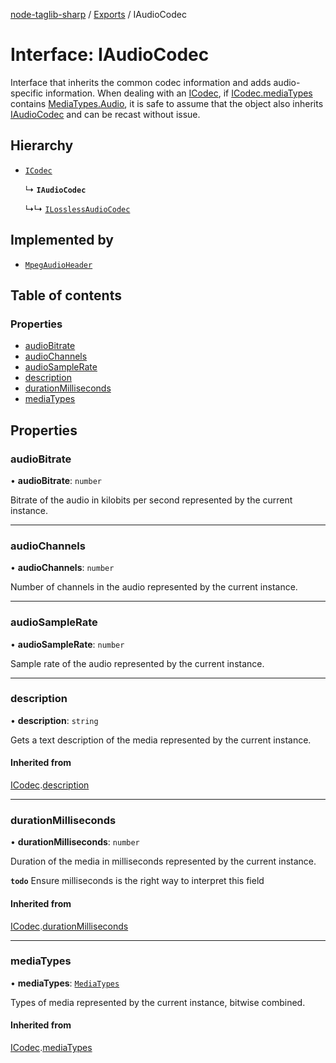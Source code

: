 [node-taglib-sharp](../README.md) / [Exports](../modules.md) / IAudioCodec

# Interface: IAudioCodec

Interface that inherits the common codec information and adds audio-specific information.
When dealing with an [ICodec](icodec.md), if [ICodec.mediaTypes](icodec.md#mediatypes) contains
[MediaTypes.Audio](../enums/mediatypes.md#audio), it is safe to assume that the object also inherits [IAudioCodec](iaudiocodec.md)
and can be recast without issue.

## Hierarchy

- [`ICodec`](icodec.md)

  ↳ **`IAudioCodec`**

  ↳↳ [`ILosslessAudioCodec`](ilosslessaudiocodec.md)

## Implemented by

- [`MpegAudioHeader`](../classes/mpegaudioheader.md)

## Table of contents

### Properties

- [audioBitrate](iaudiocodec.md#audiobitrate)
- [audioChannels](iaudiocodec.md#audiochannels)
- [audioSampleRate](iaudiocodec.md#audiosamplerate)
- [description](iaudiocodec.md#description)
- [durationMilliseconds](iaudiocodec.md#durationmilliseconds)
- [mediaTypes](iaudiocodec.md#mediatypes)

## Properties

### audioBitrate

• **audioBitrate**: `number`

Bitrate of the audio in kilobits per second represented by the current instance.

___

### audioChannels

• **audioChannels**: `number`

Number of channels in the audio represented by the current instance.

___

### audioSampleRate

• **audioSampleRate**: `number`

Sample rate of the audio represented by the current instance.

___

### description

• **description**: `string`

Gets a text description of the media represented by the current instance.

#### Inherited from

[ICodec](icodec.md).[description](icodec.md#description)

___

### durationMilliseconds

• **durationMilliseconds**: `number`

Duration of the media in milliseconds represented by the current instance.

**`todo`** Ensure milliseconds is the right way to interpret this field

#### Inherited from

[ICodec](icodec.md).[durationMilliseconds](icodec.md#durationmilliseconds)

___

### mediaTypes

• **mediaTypes**: [`MediaTypes`](../enums/mediatypes.md)

Types of media represented by the current instance, bitwise combined.

#### Inherited from

[ICodec](icodec.md).[mediaTypes](icodec.md#mediatypes)
